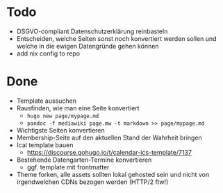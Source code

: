 # Todo

- DSGVO-compliant Datenschutzerklärung reinbasteln
- Entscheiden, welche Seiten sonst noch konvertiert werden sollen und welche in die ewigen Datengründe gehen können
- add nix config to repo

# Done

- Template aussuchen
- Rausfinden, wie man eine Seite konvertiert
  - `hugo new page/mypage.md`
  - `pandoc -f mediawiki page.mw -t markdown >> page/mypage.md`
- Wichtigste Seiten konvertieren
- Membership-Seite auf den aktuellen Stand der Wahrheit bringen
- Ical template bauen
  - https://discourse.gohugo.io/t/calendar-ics-template/7137
- Bestehende Datengarten-Termine konvertieren
  - ggf. template mit frontmatter
- Theme forken, alle assets sollten lokal gehosted sein und nicht von irgendwelchen CDNs bezogen werden (HTTP/2 ftw!)


